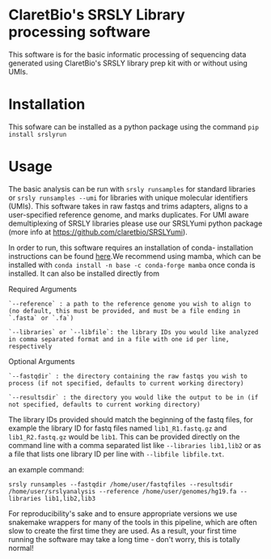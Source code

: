 # ClaretBio's SRSLY Library processing software 
This software is for the basic informatic processing of sequencing data 
generated using ClaretBio's SRSLY library prep kit with or without using UMIs.

# Installation

This sofware can be installed as a python package using the command
`pip install srslyrun`

# Usage

The basic analysis can be run with `srsly runsamples` for standard libraries
or `srsly runsamples --umi` for libraries with unique molecular identifiers (UMIs).
This software takes in raw fastqs and trims adapters, aligns to a user-specified
reference genome, and marks duplicates. For UMI aware demultiplexing of SRSLY libraries
please use our SRSLYumi python package (more info at https://github.com/claretbio/SRSLYumi). 

In order to run, this software requires an installation of conda- installation instructions
 can be found [here](https://docs.conda.io/en/latest/miniconda.html#latest-miniconda-installer-links).We recommend using mamba, which can be installed with `conda install -n base -c conda-forge mamba` once conda is installed. It can also be installed directly from

Required Arguments
    
    `--reference` : a path to the reference genome you wish to align to (no default, this must be provided, and must be a file ending in `.fasta` or `.fa`)
    
    `--libraries` or `--libfile`: the library IDs you would like analyzed in comma separated format and in a file with one id per line, respectively
    
Optional Arguments


    `--fastqdir` : the directory containing the raw fastqs you wish to process (if not specified, defaults to current working directory)
    
    `--resultsdir` : the directory you would like the output to be in (if not specified, defaults to current working directory)

The library IDs provided should match the beginning of the fastq files, for example the library ID for fastq files named `lib1_R1.fastq.gz` and `lib1_R2.fastq.gz` would be `lib1`. This can be provided directly on the command line with a comma separated list like `--libraries lib1,lib2` or as a file that lists one library ID per line with `--libfile libfile.txt`.

an example command:

`srsly runsamples --fastqdir /home/user/fastqfiles --resultsdir /home/user/srslyanalysis --reference /home/user/genomes/hg19.fa --libraries lib1,lib2,lib3`

For reproducibility's sake and to ensure appropriate versions we use snakemake wrappers for many of the tools in this pipeline, which are often slow to create the first time they are used. As a result, your first time running the software may take a long time - don't worry, this is totally normal!
